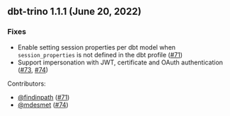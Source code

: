 ## dbt-trino 1.1.1 (June 20, 2022)

### Fixes
- Enable setting session properties per dbt model when `session_properties` is not defined in the dbt profile ([#71](https://github.com/starburstdata/dbt-trino/pull/71))
- Support impersonation with JWT, certificate and OAuth authentication ([#73](https://github.com/starburstdata/dbt-trino/issues/73), [#74](https://github.com/starburstdata/dbt-trino/pull/74))

Contributors:
* [@findinpath](https://github.com/findinpath) ([#71](https://github.com/starburstdata/dbt-trino/pull/71))
* [@mdesmet](https://github.com/mdesmet) ([#74](https://github.com/starburstdata/dbt-trino/pull/74))
